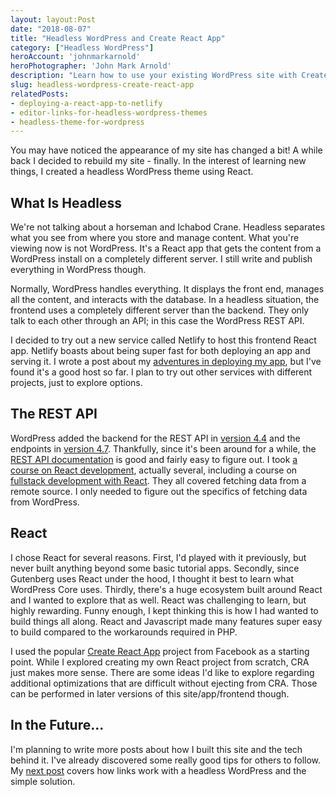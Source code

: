 ```yaml
---
layout: layout:Post
date: "2018-08-07"
title: "Headless WordPress and Create React App"
category: ["Headless WordPress"]
heroAccount: 'johnmarkarnold'
heroPhotographer: 'John Mark Arnold'
description: "Learn how to use your existing WordPress site with Create React App using the WordPress REST API to build a front-end for your website with React."
slug: headless-wordpress-create-react-app
relatedPosts:
- deploying-a-react-app-to-netlify
- editor-links-for-headless-wordpress-themes
- headless-theme-for-wordpress
---
```


You may have noticed the appearance of my site has changed a bit! A while back I decided to rebuild my site - finally. In the interest of learning new things, I created a headless WordPress theme using React.

## What Is Headless

We're not talking about a horseman and Ichabod Crane. Headless separates what you see from where you store and manage content. What you're viewing now is not WordPress. It's a React app that gets the content from a WordPress install on a completely different server. I still write and publish everything in WordPress though.

Normally, WordPress handles everything. It displays the front end, manages all the content, and interacts with the database. In a headless situation, the frontend uses a completely different server than the backend. They only talk to each other through an API; in this case the WordPress REST API.

I decided to try out a new service called Netlify to host this frontend React app. Netlify boasts about being super fast for both deploying an app and serving it. I wrote a post about my [adventures in deploying my app](/post/deploying-a-react-app-to-netlify), but I've found it's a good host so far. I plan to try out other services with different projects, just to explore options.

## The REST API

WordPress added the backend for the REST API in [version 4.4](https://wordpress.org/news/2015/12/clifford/) and the endpoints in [version 4.7](https://wordpress.org/news/2016/12/vaughan/). Thankfully, since it's been around for a while, the [REST API documentation](https://developer.wordpress.org/rest-api/reference/) is good and fairly easy to figure out. I took [a course on React development](https://reactforbeginners.com/), actually several, including a course on [fullstack development with React](https://www.udemy.com/the-complete-react-fullstack-course/). They all covered fetching data from a remote source. I only needed to figure out the specifics of fetching data from WordPress.

## React

I chose React for several reasons. First, I'd played with it previously, but never built anything beyond some basic tutorial apps. Secondly, since Gutenberg uses React under the hood, I thought it best to learn what WordPress Core uses. Thirdly, there's a huge ecosystem built around React and I wanted to explore that as well. React was challenging to learn, but highly rewarding. Funny enough, I kept thinking this is how I had wanted to build things all along. React and Javascript made many features super easy to build compared to the workarounds required in PHP.

I used the popular [Create React App](https://github.com/facebook/create-react-app) project from Facebook as a starting point. While I explored creating my own React project from scratch, CRA just makes more sense. There are some ideas I'd like to explore regarding additional optimizations that are difficult without ejecting from CRA. Those can be performed in later versions of this site/app/frontend though.

## In the Future...

I'm planning to write more posts about how I built this site and the tech behind it. I've already discovered some really good tips for others to follow. My [next post](/post/editor-links-for-headless-wordpress-themes) covers how links work with a headless WordPress and the simple solution.
